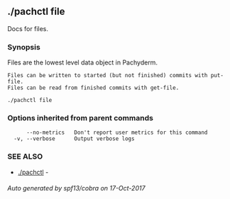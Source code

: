 ## ./pachctl file

Docs for files.

### Synopsis


Files are the lowest level data object in Pachyderm.

	Files can be written to started (but not finished) commits with put-file.
	Files can be read from finished commits with get-file.

```
./pachctl file
```

### Options inherited from parent commands

```
      --no-metrics   Don't report user metrics for this command
  -v, --verbose      Output verbose logs
```

### SEE ALSO
* [./pachctl](./pachctl.md)	 - 

###### Auto generated by spf13/cobra on 17-Oct-2017
